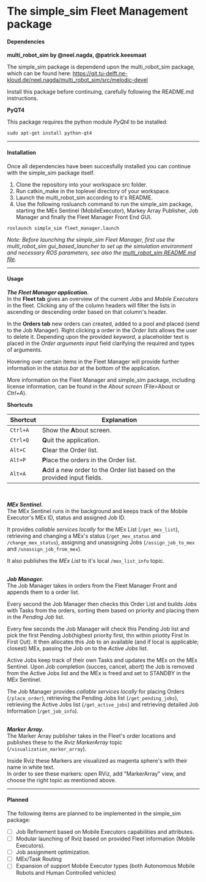 # The simple_sim Fleet Management package



#### Dependencies
**multi_robot_sim by @neel.nagda, @patrick.keesmaat**

The simple_sim package is dependend upon the multi_robot_sim package, which can be found here: https://git.tu-delft.ne-kloud.de/neel.nagda/multi_robot_sim/src/melodic-devel

Install this package before continuing, carefully following the README.md instructions. 


**PyQT4**

This package requires the python module *PyQt4* to be installed:

```console
sudo apt-get install python-qt4
```
---

#### Installation
Once all dependencies have been succesfully installed you can continue with the simple_sim package itself.

1. Clone the repository into your workspace src folder. 
2. Run catkin_make in the toplevel directory of your workspace.
3. Launch the multi_robot_sim according to it's README.
4. Use the following rosluanch command to run the simple_sim package, starting the MEx Sentinel (MobileExecutor), Markey Array Publisher, Job Manager and finally the Fleet Manager Front End GUI.

```console
roslaunch simple_sim fleet_manager.launch
```
*Note: Before launching the simple_sim Fleet Manager, first use the multi_robot_sim gui_based_launcher to set up the simulation environment and necessary ROS parameters, see also the [multi_robot_sim README.md file](https://git.tu-delft.ne-kloud.de/neel.nagda/multi_robot_sim/src/melodic-devel/README.md).*

---

#### Usage
***The Fleet Manager application.***<br/>
In the **Fleet tab** gives an overview of the current *Jobs* and *Mobile Executors* in the fleet. Clicking any of the column headers will filter the lists in ascending or descending order based on that column's header.

In the **Orders tab** new orders can created, added to a pool and placed (send to the Job Manager). Right clicking a order in the *Order lists* allows the user to delete it. Depending upon the provided *keyword*, a placeholder text is placed in the *Order arguments* input field clarifying the required and types of arguments.

Hovering over certain items in the Fleet Manager will provide further information in the *status bar* at the bottom of the application.

More information on the Fleet Manager and simple_sim package, including license information, can be found in the *About screen* (File>About or *Ctrl+A*).

**Shortcuts**

Shortcut | Explanation
-------- | ------------
`Ctrl+A` | Show the **A**bout screen.
`Ctrl+Q` | **Q**uit the application.
`Alt+C` | **C**lear the Order list.
`Alt+P `| **P**lace the orders in the Order list.
`Alt+A` | **A**dd a new order to the Order list based on the provided input fields.

<br/>

***MEx Sentinel.***<br/>
The MEx Sentinel runs in the background and keeps track of the Mobile Executor's MEx ID, status and assigned Job ID.

It provides *callable services locally* for the MEx List (`/get_mex_list`), retrieving and changing a MEx's status (`/get_mex_status` and `/change_mex_status`), assigning and unassigning Jobs (`/assign_job_to_mex` and `/unassign_job_from_mex`).

It also publishes the *MEx List* to it's local `/mex_list_info` topic.<br/>
<br/>

***Job Manager.***<br/>
The Job Manager takes in orders from the Fleet Manager Front and appends them to a order list.

Every second the Job Manager then checks this Order List and builds Jobs with Tasks from the orders, sorting them based on priority and placing them in the *Pending Job* list.

Every few seconds the Job Manager will check this Pending Job list and pick the first Pending Job(highest priority first, thn within priotity First In First Out). It then allocates this Job to an available (and if local is applicable; closest) MEx, passing the Job on to the *Active Jobs* list.

Active Jobs keep track of their own Tasks and updates the MEx on the MEx Sentinel. Upon Job completion (succes, cancel, abort) the Job is removed from the Active Jobs list and the MEx is freed and set to STANDBY in the MEx Sentinel.

The Job Manager provides *callable services locally* for placing Orders (`/place_order`), retrieving the Pending Jobs list (`/get_pending_jobs`), retrieving the Active Jobs list (`/get_active_jobs`) and retrieving detailed Job Information (`/get_job_info`).<br/>
<br/>

***Marker Array.***<br/>
The Marker Array publisher takes in the Fleet's order locations and publishes these to the *Rviz MarkerArray* topic (`/visualization_marker_array`).

Inside Rviz these Markers are visualized as magenta sphere's with their name in white text.<br/>
In order to see these markers: open RViz, add "MarkerArray" view, and choose the right topic as mentioned above.<br/>

---

#### Planned
The following items are planned to be implemented in the simple_sim package:

- [ ] Job Refinement based on Mobile Executors capabilities and attributes.
- [ ] Modular launching of Rviz based on provided Fleet information (Mobile Executors).
- [ ] Job assignment optimization.
- [ ] MEx/Task Routing 
- [ ] Expansion of support Mobile Executor types (both Autonomous Mobile Robots and Human Controlled vehicles)